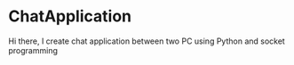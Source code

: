 # ChatApplication
Hi there, 
I create chat application between two PC using Python and socket programming
